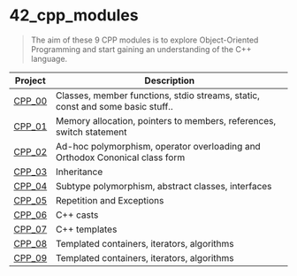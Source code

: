 # 42_cpp_modules
>The aim of these 9 CPP modules is to explore Object-Oriented Programming
>and start gaining an understanding of the C++ language.


| Project | Description |
|---------|-------------|
|[CPP_00](./cpp_00) | Classes, member functions, stdio streams, static, const and some basic stuff..|
|[CPP_01](./cpp_01) | Memory allocation, pointers to members, references, switch statement|
|[CPP_02](./cpp_02) | Ad-hoc polymorphism, operator overloading and Orthodox Cononical class form|
|[CPP_03](./cpp_03) | Inheritance|
|[CPP_04](./cpp_04) | Subtype polymorphism, abstract classes, interfaces|
|[CPP_05](./cpp_05) | Repetition and Exceptions|
|[CPP_06](./cpp_06) | C++ casts|
|[CPP_07](./cpp_07) | C++ templates|
|[CPP_08](./cpp_08) | Templated containers, iterators, algorithms|
|[CPP_09](./cpp_09) | Templated containers, iterators, algorithms|
